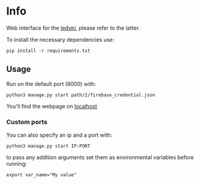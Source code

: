 # Info
Web interface for the [ledypi](https://github.com/nicofirst1/ledypi), please refer to the latter.

To install the necessary dependencies use:

```pip install -r requirements.txt```

## Usage

Run on the default port (8000) with:

```python3 manage.py start path/2/firebase_credential.json```

You'll find the webpage on [localhost](http://127.0.0.1:8000)

### Custom ports
You can also specify an ip and a port with:

```python3 manage.py start IP:PORT```


to pass any addition arguments set them as environmental variables before running:
 
```export var_name="My value"```

 